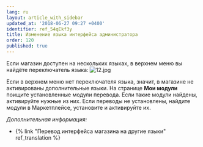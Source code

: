 ```yaml
---
lang: ru
layout: article_with_sidebar
updated_at: '2018-06-27 09:27 +0400'
identifier: ref_54qEkf3y
title: Изменение языка интерфейса администратора
order: 120
published: true
---
```

Если магазин доступен на нескольких языках, в верхнем меню вы найдёте переключатель языка:
![12.jpg]({{site.baseurl}}/attachments/ref_adminlanguage/12.jpg)

Если в верхнем меню нет переключателя языка, значит, в магазине не активированы дополнительные языки. На странице **Мои модули** поищите установленные модули перевода. Если такие модули найдены, активируйте нужные из них. Если переводы не установлены, найдите модули в Маркетплейсе, установите и активируйте их.

_Дополнительная информация:_

*   {% link "Перевод интерфейса магазина на другие языки" ref_translation %}
